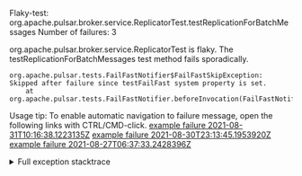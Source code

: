         
Flaky-test: org.apache.pulsar.broker.service.ReplicatorTest.testReplicationForBatchMessages
Number of failures: 3

org.apache.pulsar.broker.service.ReplicatorTest is flaky. The testReplicationForBatchMessages test method fails sporadically.

```
org.apache.pulsar.tests.FailFastNotifier$FailFastSkipException: Skipped after failure since testFailFast system property is set.
	at org.apache.pulsar.tests.FailFastNotifier.beforeInvocation(FailFastNotifier.java:88)

```

Usage tip: To enable automatic navigation to failure message, open the following links with CTRL/CMD-click.
[example failure 2021-08-31T10:16:38.1223135Z](https://github.com/apache/pulsar/runs/3471501156?check_suite_focus=true#step:10:1103)
[example failure 2021-08-30T23:13:45.1953920Z](https://github.com/apache/pulsar/runs/3467152431?check_suite_focus=true#step:9:347)
[example failure 2021-08-27T06:37:33.2428396Z](https://github.com/apache/pulsar/runs/3440411059?check_suite_focus=true#step:9:2255)


<details>
<summary>Full exception stacktrace</summary>
<code><pre>
org.apache.pulsar.tests.FailFastNotifier$FailFastSkipException: Skipped after failure since testFailFast system property is set.
	at org.apache.pulsar.tests.FailFastNotifier.beforeInvocation(FailFastNotifier.java:88)

</pre></code>
</details>


